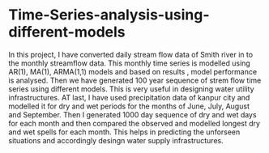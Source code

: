 # Time-Series-analysis-using-different-models
In this project, I have converted daily stream flow data of Smith river in to the monthly streamflow data. This monthly time series is modelled using AR(1), MA(1), ARMA(1,1) models and based on results , model performance is analysed. Then we have generated 100 year sequence of strem flow time series using different models. This is very useful in designing water utility infrastructures. 
AT last, I have used precipitation data of kanpur city and modelled it for dry and wet periods for the months of June, July, August and September. Then I generated 1000 day sequence of dry and wet days for each month and then compared the observed and modelled longest dry and wet spells for each month. This helps in predicting the unforseen situations and accordingly desingn water supply infrastructures.
